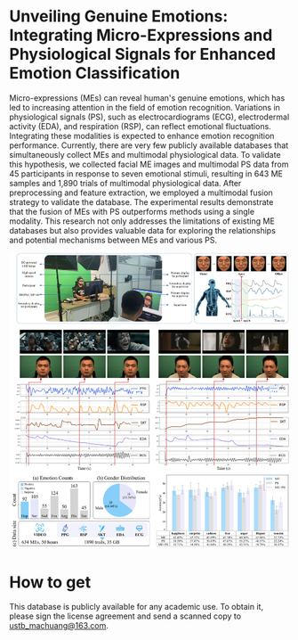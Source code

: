 # Unveiling Genuine Emotions: Integrating Micro-Expressions and Physiological Signals for Enhanced Emotion Classification

Micro-expressions (MEs) can reveal human's genuine emotions, which has led to increasing attention in the field of emotion recognition. Variations in physiological signals (PS), such as electrocardiograms (ECG), electrodermal activity (EDA), and respiration (RSP), can reflect emotional fluctuations. Integrating these modalities is expected to enhance emotion recognition performance. Currently, there are very few publicly available databases that simultaneously collect MEs and multimodal physiological data. To validate this hypothesis, we collected facial ME images and multimodal PS data from 45 participants in response to seven emotional stimuli, resulting in 643 ME samples and 1,890 trials of multimodal physiological data. After preprocessing and feature extraction, we employed a multimodal fusion strategy to validate the database. The experimental results demonstrate that the fusion of MEs with PS outperforms methods using a single modality. This research not only addresses the limitations of existing ME databases but also provides valuable data for exploring the relationships and potential mechanisms between MEs and various PS.

![image](pic.png)


# How to get

This database is publicly available for any academic use. To obtain it, please sign the license agreement and send a scanned copy to ustb_machuang@163.com.
